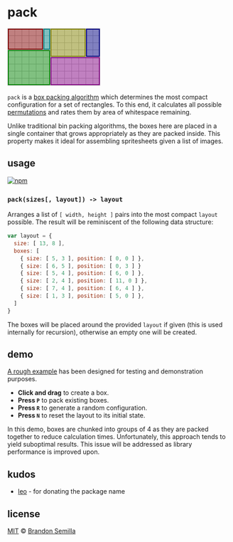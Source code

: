 # pack
[![boxes](boxes.png)](https://semibran.github.io/pack/ "Click to view a rough demo")

`pack` is a [box packing algorithm](https://en.wikipedia.org/wiki/Bin_packing_problem) which determines the most compact configuration for a set of rectangles. To this end, it calculates all possible [permutations](https://en.wikipedia.org/wiki/Permutation) and rates them by area of whitespace remaining.

Unlike traditional bin packing algorithms, the boxes here are placed in a single container that grows appropriately as they are packed inside. This property makes it ideal for assembling spritesheets given a list of images.

## usage
[![npm](https://nodei.co/npm/pack.png?mini)](https://www.npmjs.com/package/pack "View npm package")

### `pack(sizes[, layout]) -> layout`
Arranges a list of `[ width, height ]` pairs into the most compact `layout` possible. The result will be reminiscent of the following data structure:
```js
var layout = {
  size: [ 13, 8 ],
  boxes: [
    { size: [ 5, 3 ], position: [ 0, 0 ] },
    { size: [ 6, 5 ], position: [ 0, 3 ] }
    { size: [ 5, 4 ], position: [ 6, 0 ] },
    { size: [ 2, 4 ], position: [ 11, 0 ] },
    { size: [ 7, 4 ], position: [ 6, 4 ] },
    { size: [ 1, 3 ], position: [ 5, 0 ] },
  ]
}
```
The boxes will be placed around the provided `layout` if given (this is used internally for recursion), otherwise an empty one will be created.

## demo
[A rough example](https://semibran.github.io/pack/) has been designed for testing and demonstration purposes.

* **Click and drag** to create a box.
* **Press `P`** to pack existing boxes.
* **Press `R`** to generate a random configuration.
* **Press `N`** to reset the layout to its initial state.

In this demo, boxes are chunked into groups of 4 as they are packed together to reduce calculation times. Unfortunately, this approach tends to yield suboptimal results. This issue will be addressed as library performance is improved upon.

## kudos
* [leo](https://github.com/leo) - for donating the package name

## license
[MIT](https://opensource.org/licenses/MIT) © [Brandon Semilla](https://git.io/semibran)
